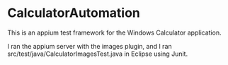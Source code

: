 # CalculatorAutomation
This is an appium test framework for the Windows Calculator application.

I ran the appium server with the images plugin, and I ran src/test/java/CalculatorImagesTest.java in Eclipse using Junit.
 
